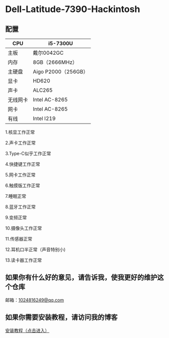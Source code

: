 # Dell-Latitude-7390-Hackintosh

## 配置
CPU | i5-7300U
------------ | -------------
主板 | 戴尔0042GC
内存 | 8GB（2666MHz）
主硬盘 | Aigo P2000（256GB）
显卡 | HD620
声卡 | ALC265
无线网卡 | Intel AC-8265
网卡 | Intel AC-8265
有线 | Intel I219

1.核显工作正常

2.声卡工作正常

3.Type-C似乎工作正常

4.快捷键工作正常

5.网卡工作正常

6.触摸版工作正常

7.睡眠正常

8.蓝牙工作正常

9.变频正常

10.摄像头工作正常

11.传感器正常

12.耳机口半正常（声音特别小)

13.读卡器工作正常

## 如果你有什么好的意见，请告诉我，使我更好的维护这个仓库
邮箱：1024816249@qq.com

## 如果你需要安装教程，请访问我的博客

<a href="https://www.asly.top/"> 安装教程（点击进入） <a/>
